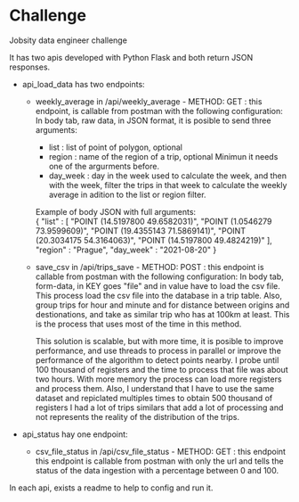# Challenge
 Jobsity data engineer challenge
 
 It has two apis developed with Python Flask and both return JSON responses.
 
 - api_load_data has two endpoints: 
   * weekly_average in /api/weekly_average - METHOD: GET : this endpoint, is callable from postman with the following configuration:
     In body tab, raw data, in JSON format, it is posible to send three arguments:
       - list : list of point of polygon, optional
       - region : name of the region of a trip, optional
       Minimun it needs one of the argurments before.
       - day_week : day in the week used to calculate the week, and then with the week, filter the trips in that week to calculate the weekly average in adition to the list or                         region filter.

     Example of body JSON with full arguments:      
              {
                  "list" : [ "POINT (14.5197800 49.6582031)",
                              "POINT (1.0546279 73.9599609)",
                              "POINT (19.4355143 71.5869141)",
                              "POINT (20.3034175 54.3164063)",
                              "POINT (14.5197800 49.4824219)" ],
                  "region" : "Prague",
                  "day_week" : "2021-08-20"
              }
   
   
   * save_csv in /api/trips_save  - METHOD: POST : this endpoint is callable from postman with the following configuration:
     In body tab, form-data, in KEY goes "file" and in value have to load the csv file.
     This process load the csv file into the database in a trip table. Also, group trips for hour and minute and for distance between origins and destionations, and take as similar trip who has at 100km at least. This is the process that uses most of the time in this method.
     
     This solution is scalable, but with more time, it is posible to improve performance, and use threads to process in parallel or improve the performance of the algorithm to detect points nearby. I probe until 100 thousand of registers and the time to process that file was about two hours. With more memory the process can load more registers and process them. Also, I understand that I have to use the same dataset and repiclated multiples times to obtain 500 thousand of registers I had a lot of trips similars that add a lot of processing and not represents the reality of the distribution of the trips.
     
     
 - api_status hay one endpoint:
   * csv_file_status in  /api/csv_file_status - METHOD: GET  : this endpoint this endpoint is callable from postman with only the url and tells the status of the data ingestion with a percentage between 0 and 100.
   
   
  
 In each api, exists a readme to help to config and run it.
     
     
